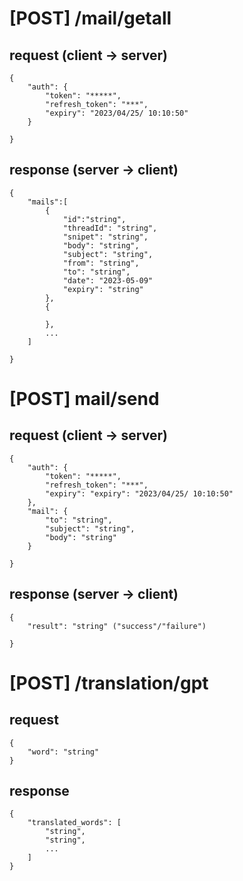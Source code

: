 # [POST] /mail/getall

## request (client -> server)

```
{
    "auth": {
        "token": "*****",
        "refresh_token": "***",
        "expiry": "2023/04/25/ 10:10:50"
    }

}
```



## response (server -> client)
```
{ 
    "mails":[
        {   
            "id":"string",
            "threadId": "string",
            "snipet": "string",
            "body": "string",
            "subject": "string",
            "from": "string",
            "to": "string",
            "date": "2023-05-09"
            "expiry": "string"
        },
        {

        },
        ...
    ]

}
```
# [POST] mail/send

## request (client -> server)
```
{
    "auth": {
        "token": "*****",
        "refresh_token": "***",
        "expiry": "expiry": "2023/04/25/ 10:10:50"
    },
    "mail": {
        "to": "string",
        "subject": "string",
        "body": "string"
    }

}
```

## response (server -> client)
```
{ 
    "result": "string" ("success"/"failure")
    
}
```

# [POST] /translation/gpt

## request

```
{
    "word": "string"
}
```

## response

```
{
    "translated_words": [
        "string",
        "string",
        ...
    ]
}
```